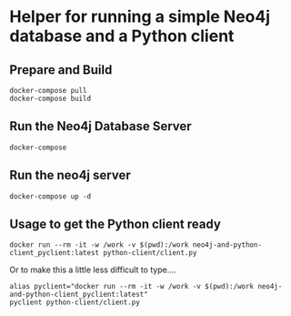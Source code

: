 # Helper for running a simple Neo4j database and a Python client


## Prepare and Build

    docker-compose pull
    docker-compose build

## Run the Neo4j Database Server

    docker-compose

## Run the neo4j server

    docker-compose up -d

## Usage to get the Python client ready

    docker run --rm -it -w /work -v $(pwd):/work neo4j-and-python-client_pyclient:latest python-client/client.py

Or to make this a little less difficult to type....

    alias pyclient="docker run --rm -it -w /work -v $(pwd):/work neo4j-and-python-client_pyclient:latest"
    pyclient python-client/client.py
